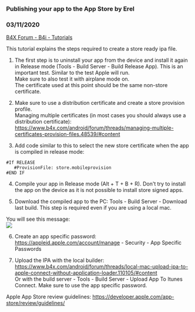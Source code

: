 ### Publishing your app to the App Store by Erel
### 03/11/2020
[B4X Forum - B4i - Tutorials](https://www.b4x.com/android/forum/threads/57528/)

This tutorial explains the steps required to create a store ready ipa file.  
  
1. The first step is to uninstall your app from the device and install it again in Release mode (Tools - Build Server - Build Release App). This is an important test. Similar to the test Apple will run.  
Make sure to also test it with airplane mode on.  
The certificate used at this point should be the same non-store certificate.  
  
2. Make sure to use a distribution certificate and create a store provision profile.  
Managing multiple certificates (in most cases you should always use a distribution certificate): <https://www.b4x.com/android/forum/threads/managing-multiple-certificates-provision-files.48539/#content>  
  
  
3. Add code similar to this to select the new store certificate when the app is compiled in release mode:  

```B4X
#If RELEASE  
   #ProvisionFile: store.mobileprovision  
#END IF
```

  
  
4. Compile your app in Release mode (Alt + T + B + R). Don't try to install the app on the device as it is not possible to install store signed apps.  
  
5. Download the compiled app to the PC: Tools - Build Server - Download last build. This step is required even if you are using a local mac.  
  
You will see this message:  
![](https://www.b4x.com/basic4android/images/SS-2015-08-23_10.33.26.png)  
  
6. Create an app specific password: <https://appleid.apple.com/account/manage> - Security - App Specific Passwords  
  
7. Upload the IPA with the local builder: <https://www.b4x.com/android/forum/threads/local-mac-upload-ipa-to-apple-connect-without-application-loader.110105/#content>  
Or with the build server - Tools - Build Server - Upload App To Itunes Connect. Make sure to use the app specific password.  
  
  
Apple App Store review guidelines: <https://developer.apple.com/app-store/review/guidelines/>